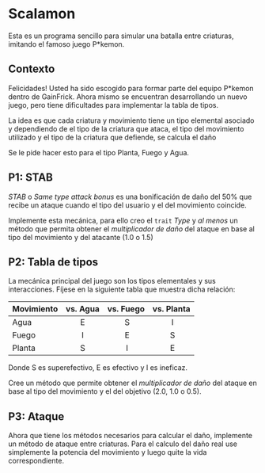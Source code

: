 # Scalamon

Esta es un programa sencillo para simular una batalla entre criaturas, imitando el famoso juego P*kemon.

## Contexto
Felicidades! Usted ha sido escogido para formar parte del equipo P*kemon dentro de GainFrick. Ahora mismo se 
encuentran desarrollando un nuevo juego, pero tiene dificultades para implementar la tabla de tipos.

La idea es que cada criatura y movimiento tiene un tipo elemental asociado y dependiendo de el tipo de
la criatura que ataca, el tipo del movimiento utilizado y el tipo de la criatura que defiende, se calcula el daño

Se le pide hacer esto para el tipo Planta, Fuego y Agua.

## P1: STAB

_STAB_ o _Same type attack bonus_ es una bonificación de daño del 50% que recibe un ataque cuando el tipo del
usuario y el del movimiento coincide.

Implemente esta mecánica, para ello creo el `trait` _Type_ y *al menos* un método que permita obtener el *multiplicador de daño*
del ataque en base al tipo del movimiento y del atacante (1.0 o 1.5)


## P2: Tabla de tipos

La mecánica principal del juego son los tipos elementales y sus interacciones. Fíjese en la siguiente tabla
que muestra dicha relación:

| Movimiento | vs. Agua | vs. Fuego | vs. Planta |
| - | :-: | :-: | :-: |
| Agua | E | S | I |
| Fuego | I  | E | S |
| Planta | S | I | E |

Donde S es superefectivo, E es efectivo y I es ineficaz.

Cree un método que permite obtener el *multiplicador de daño* del ataque en base al tipo del movimiento y el del objetivo (2.0, 1.0 o 0.5).

## P3: Ataque

Ahora que tiene los métodos necesarios para calcular el daño, implemente un método de ataque entre criaturas. Para el calculo del daño
real use simplemente la potencia del movimiento y luego quite la vida correspondiente.

